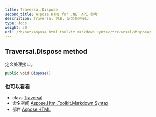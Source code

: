 ```yaml
---
title: Traversal.Dispose
second_title: Aspose.HTML for .NET API 参考
description: Traversal 方法. 定义处理接口
type: docs
weight: 30
url: /zh/net/aspose.html.toolkit.markdown.syntax/traversal/dispose/
---
```

## Traversal.Dispose method

定义处理接口。

```csharp
public void Dispose()
```

### 也可以看看

* class [Traversal](../)
* 命名空间 [Aspose.Html.Toolkit.Markdown.Syntax](../../traversal/)
* 部件 [Aspose.HTML](../../../)


